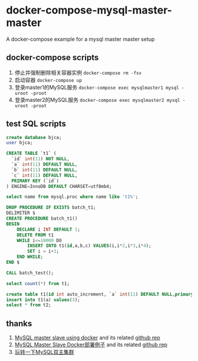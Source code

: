 # docker-compose-mysql-master-master
A docker-compose example for a mysql master master setup

## docker-compose scripts

1. 停止并强制删除相关容器实例 `docker-compose rm -fsv`
1. 启动容器 `docker-compose up`
1. 登录master1的MySQL服务 `docker-compose exec mysqlmaster1 mysql -uroot -proot`
1. 登录master2的MySQL服务 `docker-compose exec mysqlmaster2 mysql -uroot -proot`


## test SQL scripts

```sql
create database bjca;
user bjca;

CREATE TABLE `t1` (
  `id` int(11) NOT NULL,
  `a` int(11) DEFAULT NULL,
  `b` int(11) DEFAULT NULL,
  `c` int(11) DEFAULT NULL,
  PRIMARY KEY (`id`)
) ENGINE=InnoDB DEFAULT CHARSET=utf8mb4;

select name from mysql.proc where name like 't1%';

DROP PROCEDURE IF EXISTS batch_t1;
DELIMITER $
CREATE PROCEDURE batch_t1()
BEGIN
    DECLARE i INT DEFAULT 1;
    DELETE FROM t1
    WHILE i<=10000 DO
        INSERT INTO t1(id,a,b,c) VALUES(i,i*2,i*3,i*4);
        SET i = i+1;
    END WHILE;
END $

CALL batch_test();

select count(*) from t1;

create table t1(id int auto_increment, `a` int(11) DEFAULT NULL,primary key(id));
insert into t1(a) values(3);
select * from t2;
```


## thanks

1. [MySQL master slave using docker](https://tarunlalwani.com/post/mysql-master-slave-using-docker/) and its related [github rep](https://github.com/tarunlalwani/docker-compose-mysql-master-slave)
1. [MySQL Master Slave Docker部署例子](https://chanjarster.github.io/post/mysql-master-slave-docker-example/) and its related [github rep](https://github.com/chanjarster/mysql-master-slave-docker-example)
1. [玩转一下MySQL双主集群](https://github.com/bingoohuang/blog/issues/118)